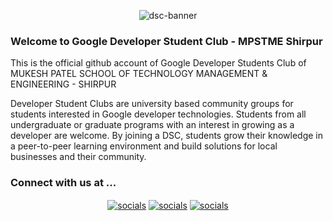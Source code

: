 <p align="center">
<img src="https://github.com/nupoorkhatri/GDSC-MPSTME-Shirpur/blob/main/GDSCLogo.png" alt="dsc-banner"><br>
</p>

### Welcome to Google Developer Student Club - MPSTME Shirpur


This is the official github account of Google Developer Students Club of MUKESH PATEL SCHOOL OF TECHNOLOGY MANAGEMENT & ENGINEERING - SHIRPUR


Developer Student Clubs are university based community groups for students interested in Google developer technologies. Students from all undergraduate or graduate programs with an interest in growing as a developer are welcome. By joining a DSC, students grow their knowledge in a peer-to-peer learning environment and build solutions for local businesses and their community.



<h3> Connect with us at ...</h3>

<p align="center"><a href="https://www.linkedin.com/company/gdsc-mpstme-shirpur" target="blank"><img align="center" src="https://img.shields.io/badge/LinkedIn-0077B5?style=for-the-badge&logo=linkedin&logoColor=white" alt="socials"/></a> <a href="https://www.instagram.com/gdsc.mpstmeshirpur/" target="blank"><img align="center" src="https://img.shields.io/badge/Instagram-E4405F?style=for-the-badge&logo=instagram&logoColor=white" alt="socials"/></a> <a href="https://discord.gg/MyjyGKUyFW" target="blank"><img align="center" src="https://img.shields.io/badge/Discord-7289DA?style=for-the-badge&logo=discord&logoColor=white" alt="socials"/></a> </p>
